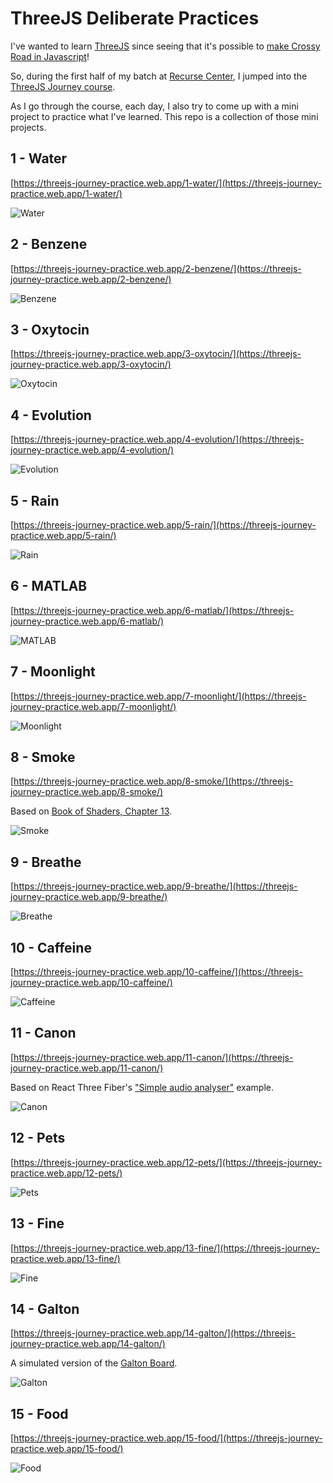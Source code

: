 # ThreeJS Deliberate Practices

I've wanted to learn [ThreeJS](https://threejs.org/) since seeing that it's
possible to [make Crossy Road in Javascript](https://github.com/EvanBacon/Expo-Crossy-Road)!

So, during the first half of my batch at [Recurse Center](https://www.recurse.com/),
I jumped into the [ThreeJS Journey course](https://threejs-journey.com/).

As I go through the course, each day, I also try to come up with a mini project
to practice what I've learned. This repo is a collection of those mini projects.

## 1 - Water

[https://threejs-journey-practice.web.app/1-water/](https://threejs-journey-practice.web.app/1-water/)

![Water](./screenshots/1.png)

## 2 - Benzene

[https://threejs-journey-practice.web.app/2-benzene/](https://threejs-journey-practice.web.app/2-benzene/)

![Benzene](./screenshots/2.png)

## 3 - Oxytocin

[https://threejs-journey-practice.web.app/3-oxytocin/](https://threejs-journey-practice.web.app/3-oxytocin/)

![Oxytocin](./screenshots/3.png)

## 4 - Evolution

[https://threejs-journey-practice.web.app/4-evolution/](https://threejs-journey-practice.web.app/4-evolution/)

![Evolution](./screenshots/4.png)

## 5 - Rain

[https://threejs-journey-practice.web.app/5-rain/](https://threejs-journey-practice.web.app/5-rain/)

![Rain](./screenshots/5.png)

## 6 - MATLAB

[https://threejs-journey-practice.web.app/6-matlab/](https://threejs-journey-practice.web.app/6-matlab/)

![MATLAB](./screenshots/6.png)

## 7 - Moonlight

[https://threejs-journey-practice.web.app/7-moonlight/](https://threejs-journey-practice.web.app/7-moonlight/)

![Moonlight](./screenshots/7.png)

## 8 - Smoke

[https://threejs-journey-practice.web.app/8-smoke/](https://threejs-journey-practice.web.app/8-smoke/)

Based on [Book of Shaders, Chapter 13](https://thebookofshaders.com/13/).

![Smoke](./screenshots/8.png)

## 9 - Breathe

[https://threejs-journey-practice.web.app/9-breathe/](https://threejs-journey-practice.web.app/9-breathe/)

![Breathe](./screenshots/9.png)

## 10 - Caffeine

[https://threejs-journey-practice.web.app/10-caffeine/](https://threejs-journey-practice.web.app/10-caffeine/)

![Caffeine](./screenshots/10.png)

## 11 - Canon

[https://threejs-journey-practice.web.app/11-canon/](https://threejs-journey-practice.web.app/11-canon/)

Based on React Three Fiber's ["Simple audio analyser"](https://docs.pmnd.rs/react-three-fiber/getting-started/examples) example.

![Canon](./screenshots/11.png)

## 12 - Pets

[https://threejs-journey-practice.web.app/12-pets/](https://threejs-journey-practice.web.app/12-pets/)

![Pets](./screenshots/12.png)

## 13 - Fine

[https://threejs-journey-practice.web.app/13-fine/](https://threejs-journey-practice.web.app/13-fine/)

![Fine](./screenshots/13.png)

## 14 - Galton

[https://threejs-journey-practice.web.app/14-galton/](https://threejs-journey-practice.web.app/14-galton/)

A simulated version of the [Galton Board](https://en.wikipedia.org/wiki/Galton_board).

![Galton](./screenshots/14.png)

## 15 - Food

[https://threejs-journey-practice.web.app/15-food/](https://threejs-journey-practice.web.app/15-food/)

![Food](./screenshots/15.png)
